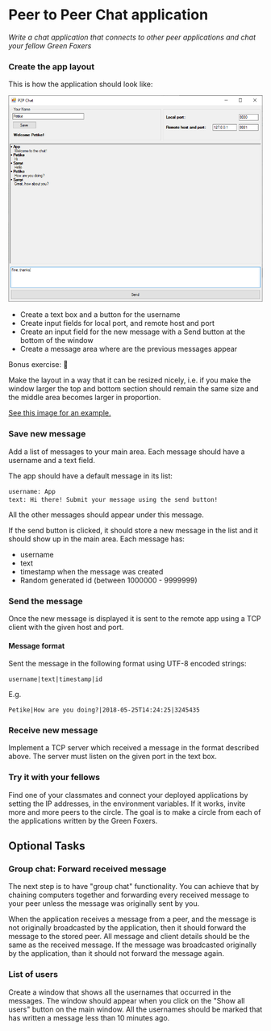 # Peer to Peer Chat application

*Write a chat application that connects to other peer applications and chat your
fellow Green Foxers*

### Create the app layout

This is how the application should look like:

![](./assets/layout.png)

- Create a text box and a button for the username
- Create input fields for local port, and remote host and port
- Create an input field for the new message with a Send button at the bottom of the window
- Create a message area where are the previous messages appear

Bonus exercise: 💪

Make the layout in a way that it can be resized nicely, i.e. if you make the window larger the top and bottom section should remain the same size and the middle area becomes larger in proportion.

[See this image for an example.](./assets/layout_enlarged.png)

### Save new message

Add a list of messages to your main area. Each message should have a username and a text field.

The app should have a default message in its list:

```
username: App
text: Hi there! Submit your message using the send button!
```

All the other messages should appear under this message.

If the send button is clicked, it should store a new message in the list and it should show up in the main area. Each message has:

- username
- text
- timestamp when the message was created
- Random generated id (between 1000000 - 9999999)

### Send the message

Once the new message is displayed it is sent to the remote app using a TCP client with the given host and port.

#### Message format

Sent the message in the following format using UTF-8 encoded strings:

```
username|text|timestamp|id
```

E.g.

```
Petike|How are you doing?|2018-05-25T14:24:25|3245435
```

### Receive new message

Implement a TCP server which received a message in the format described above. The server must listen on the given port in the text box.

### Try it with your fellows
Find one of your classmates and connect your deployed applications by setting the IP addresses, in the environment variables. If it works, invite more and more peers to the circle. The goal is to make a circle from each of the applications written by the Green Foxers.

## Optional Tasks

### Group chat: Forward received message

The next step is to have "group chat" functionality. You can achieve that by chaining computers together and forwarding every received message to your peer unless the message was originally sent by you.

When the application receives a message from a peer, and the message is not originally broadcasted by the application, then it should forward the message to the stored peer. All message and client details should be the same as the received message. If the message was broadcasted originally by the application, than it should not forward the message again.

### List of users

Create a window that shows all the usernames that occurred in the messages. The window should appear when you click on the "Show all users" button on the main window. All the usernames should be marked that has written a message less than 10 minutes ago.
